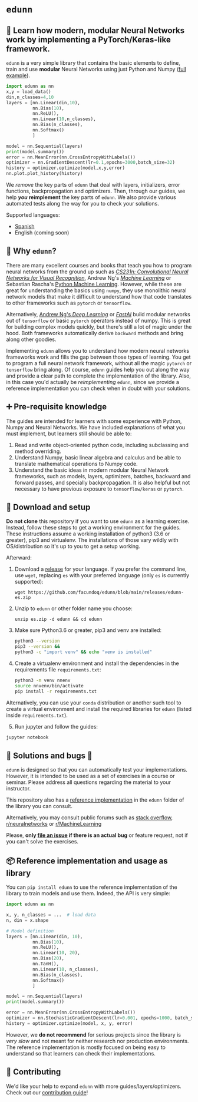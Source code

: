 


#  `edunn`

## :brain: Learn how modern, modular Neural Networks work by implementing a PyTorch/Keras-like framework.

`edunn` is a very simple library that contains the basic elements to define, train and use **modular** Neural Networks using just Python and Numpy ([full example](https://colab.research.google.com/github/facundoq/edunn/examples/iris_classification.ipynb)).

````python
import edunn as nn
x,y = load_data()
din,n_classes=4,10
layers = [nn.Linear(din,10),
          nn.Bias(10),
          nn.ReLU(),
          nn.Linear(10,n_classes),
          nn.Bias(n_classes),
          nn.Softmax()
          ]

model = nn.Sequential(layers)
print(model.summary())
error = nn.MeanError(nn.CrossEntropyWithLabels())
optimizer = nn.GradientDescent(lr=0.1,epochs=3000,batch_size=32)
history = optimizer.optimize(model,x,y,error)
nn.plot.plot_history(history)
````

We _remove_ the key parts of `edunn` that deal with layers, initializers, error functions, backpropagation and optimizers. Then, through our guides, we help **_you_ reimplement** the key parts of `edunn`. We also provide various automated tests along the way for you to check your solutions. 


Supported languages:

* [Spanish](https://github.com/facundoq/edunn/blob/main/releases/edunn-es.zip)
* English (coming soon)


## :rainbow: Why `edunn`?

There are many excellent courses and books that teach you how to program neural networks from the ground up such as [*CS231n: Convolutional Neural Networks for Visual Recognition*](https://cs231n.github.io/), Andrew Ng's [*Machine Learning*](https://www.coursera.org/learn/machine-learning) or Sebastian Rascha's [Python Machine Learning](https://sebastianraschka.com/books/#python-machine-learning-3rd-edition). However, while these are great for understanding the basics using `numpy`, they use monolithic neural network models that make it difficult to understand how that code translates to other frameworks such as `pytorch` or `tensorflow`.

Alternatively, [Andrew Ng's *Deep Learning*](https://www.coursera.org/specializations/deep-learning) or [*FastAI*](https://course19.fast.ai/part2) build modular networks out of `tensorflow` or basic `pytorch` operators instead of numpy. This is great for building complex models quickly, but there's still a lot of magic under the hood. Both frameworks automatically derive `backward` methods and bring along other goodies. 

Implementing `edunn` allows you to understand how modern neural networks frameworks work and fills the gap between those types of learning. You get to program a full neural network framework, without all the magic `pytorch` or `tensorflow` bring along. Of course, `edunn` guides help you out along the way and provide a clear path to complete the implementation of the library. Also, in this case you'd actually be _reimplementing_ `edunn`, since we provide a reference implementation you can check when in doubt with your solutions.


## :heavy_plus_sign: Pre-requisite knowledge

The guides are intended for learners with some experience with Python, Numpy and Neural Networks. We have included explanations of what you must implement, but learners still should be able to:

1. Read and write object-oriented python code, including subclassing and method overriding.
2. Understand Numpy, basic linear algebra and calculus and be able to translate  mathematical operations to Numpy code.
3. Understand the basic ideas in modern modular Neural Network frameworks, such as models, layers, optimizers, batches, backward and forward passes, and specially backpropagation. It is also helpful but not necessary to have previous exposure to `tensorflow/keras` or `pytorch`.

## :wrench: Download and setup

**Do not clone** this repository if you want to use `edunn` as a learning exercise. Instead, follow these steps to get a working environment for the guides. These instructions assume a working installation of python3 (3.6 or greater), pip3 and virtualenv. The installations of those vary wildly with OS/distribution so it's up to you to get a setup working.

Afterward: 

1. Download a [release](https://github.com/facundoq/edunn/blob/main/releases) for your language. If you prefer the command line, use `wget`, replacing `es` with your preferred language (only `es` is currently supported):

    `wget https://github.com/facundoq/edunn/blob/main/releases/edunn-es.zip`

2. Unzip to `edunn` or other folder name you choose:

    `unzip es.zip -d edunn && cd edunn`

3. Make sure Python3.6 or greater, pip3 and venv are installed:

    ````bash
    python3 --version
    pip3 --version && 
    python3 -c "import venv" && echo "venv is installed"
    ````
   

4. Create a virtualenv environment and install the dependencies in the requirements file `requirements.txt`: 

    ````bash
    python3 -m venv nnenv
    source nnvenv/bin/activate
    pip install -r requirements.txt
    ````

Alternatively, you can use your `conda` distribution or another such tool to create a virtual environment and install the required libraries for `edunn` (listed inside `requirements.txt`). 

5. Run jupyter and follow the guides:

```bash
jupyter notebook
```

## :pill: Solutions and bugs :bug: 

`edunn` is designed so that you can automatically test your implementations. However, it is intended to be used as a set of exercises in a course or seminar. Please address all questions regarding the material to your instructor.

This repository also has a [reference implementation](https://github.com/facundoq/edunn/tree/main/edunn) in the `edunn` folder of the library you can consult. 

Alternatively, you may consult public forums such as [stack overflow](stackoverflow.com/), [r/neuralnetworks](https://www.reddit.com/r/neuralnetworks/) or [r/MachineLearning](https://www.reddit.com/r/MachineLearning)

Please, **only [file an issue](issues) if there is an actual bug** or feature request, not if you can't solve the exercises.  

## :package: Reference implementation and usage as library


You can `pip install edunn` to use the reference implementation of the library to train models and use them. Indeed, the API is very simple:

````python
import edunn as nn

x, y, n_classes = ...  # load data 
n, din = x.shape

# Model definition
layers = [nn.Linear(din, 10),
          nn.Bias(10),
          nn.ReLU(),
          nn.Linear(10, 20),
          nn.Bias(20),
          nn.TanH(),
          nn.Linear(10, n_classes),
          nn.Bias(n_classes),
          nn.Softmax()
          ]

model = nn.Sequential(layers)
print(model.summary())

error = nn.MeanError(nn.CrossEntropyWithLabels())
optimizer = nn.StochasticGradientDescent(lr=0.001, epochs=1000, batch_size=32)
history = optimizer.optimize(model, x, y, error)
````

However, we **do not recommend** for serious projects since the library is *very slow* and not meant for neither research nor production environments. The reference implementation is mostly focused on being easy to understand so that learners can check their implementations.

## :busts_in_silhouette: Contributing

We'd like your help to expand `edunn` with more guides/layers/optimizers. Check out our [contribution guide](CONTRIBUTE.md)! 
